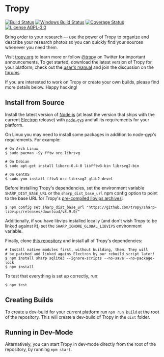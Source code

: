 # Tropy
[![Build Status](https://travis-ci.org/tropy/tropy.svg?branch=master)](https://travis-ci.org/tropy/tropy)
[![Windows Build Status](https://ci.appveyor.com/api/projects/status/github/tropy/tropy?branch=master&svg=true)](https://ci.appveyor.com/project/inukshuk/tropy)
[![Coverage Status](https://coveralls.io/repos/tropy/tropy/badge.svg?branch=master&service=github)](https://coveralls.io/github/tropy/tropy?branch=master)
[![License AGPL-3.0](https://img.shields.io/badge/license-AGPL--3.0-blue.svg)](https://opensource.org/licenses/AGPL-3.0)

Bring order to your research — use the power of Tropy to organize and describe
your research photos so you can quickly find your sources whenever you need them.

Visit [tropy.org](https://tropy.org) to learn more or follow
[@tropy](https://twitter.com/tropy) on Twitter for important announcements.
To get started, download the latest version of Tropy for your platform, check
out the [user's manual](https://docs.tropy.org) and join the discussion on the
[forums](https://forums.tropy.org).

If you are interested to work on Tropy or create your own builds, please
find more details below. Happy hacking!

## Install from Source
Install the latest version of [Node.js](https://nodejs.org) (at least the
version that ships with the current [Electron](https://electronjs.org)
release) with [`node-gyp`](https://www.npmjs.com/package/node-gyp) and all
its requirements for your platform.

On Linux you may need to install some packages in addition to node-gyp's
requirements. For example:

    # On Arch Linux
    $ sudo pacman -Sy fftw orc librsvg

    # On Debian
    $ sudo apt-get install liborc-0.4-0 libfftw3-bin librsvg2-bin
    
    # On CentOS
    $ sudo yum install fftw3 orc librsvg2 glib2-devel

Before installing Tropy's dependencies, set the environment variable
`SHARP_DIST_BASE_URL` or the `sharp_dist_base_url` npm config option to
point to the base URL for Tropy's
[pre-compiled libvips archives](https://github.com/tropy/sharp-libvips/releases/latest):

    $ npm config set sharp_dist_base_url "https://github.com/tropy/sharp-libvips/releases/download/v8.9.0/"

Additionally, if you have libvips installed locally (and don't wish Tropy
to be linked against it), set the `SHARP_IGNORE_GLOBAL_LIBVIPS` environment
variable.

Finally, clone [this repository](https://github.com/tropy/tropy.git) and install
all of Tropy's dependencies:

    # Install native modules first, without building, them. They will
    # be patched and linked agains Electron by our rebuild script later!
    $ npm install sharp sqlite3 --ignore-scripts --no-save --no-package-lock
    $ npm install

To test that everything is set up correctly, run:

    $ npm test

## Creating Builds
To create a dev-build for your current platform run `npm run build` at the
root of the repository. This will create a dev-build of Tropy in the `dist`
folder.

## Running in Dev-Mode
Alternatively, you can start Tropy in dev-mode directly from the root of the
repository, by running `npm start`.
